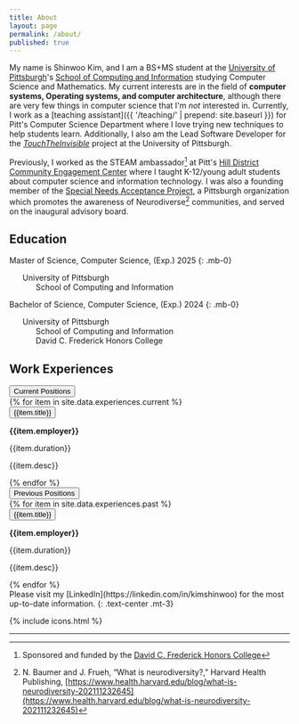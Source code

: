 ```yaml
---
title: About
layout: page
permalink: /about/
published: true
---
```


My name is Shinwoo Kim, and I am a BS+MS student at the [University of Pittsburgh](https://pitt.edu)'s [School of Computing and Information](https://sci.pitt.edu) studying Computer Science and Mathematics. My current interests are in the field of **computer systems, Operating systems, and computer architecture**, although there are very few things in computer science that I'm *not* interested in. Currently, I work as a [teaching assistant]({{ '/teaching/' | prepend: site.baseurl }}) for Pitt's Computer Science Department where I love trying new techniques to help students learn. Additionally, I also am the Lead Software Developer for the [*TouchTheInvisible*](https://touchtheinvisible.com) project at the University of Pittsburgh.

Previously, I worked as the STEAM ambassador[^sponser] at Pitt's [Hill District Community Engagement Center](https://cec.pitt.edu/hilldistrict/) where I taught K-12/young adult students about computer science and information technology. I was also a founding member of the [Special Needs Acceptance Project](https://snapfse.com/), a Pittsburgh organization which promotes the awareness of Neurodiverse[^neurodiverse] communities, and served on the inaugural advisory board.<span class="endmark"></span>

[^sponser]: Sponsored and funded by the [David C. Frederick Honors College](https://www.frederickhonors.pitt.edu/)
[^neurodiverse]: N. Baumer and J. Frueh, “What is neurodiversity?,” Harvard Health Publishing, [https://www.health.harvard.edu/blog/what-is-neurodiversity-202111232645](https://www.health.harvard.edu/blog/what-is-neurodiversity-202111232645)

## Education
<span class="h3"><i class="fa-solid fa-graduation-cap"></i>Master of Science, Computer Science, (Exp.) 2025</span>
{: .mb-0}

- <i class="pitt-icon"></i>University of Pittsburgh
  - School of Computing and Information

<span class="h3"><i class="fa-solid fa-graduation-cap"></i>Bachelor of Science, Computer Science, (Exp.) 2024</span>
{: .mb-0}

- <i class="pitt-icon"></i>University of Pittsburgh
  - School of Computing and Information
  - David C. Frederick Honors College

## Work Experiences

<div class="accordion accordion-flush border mb-0" id="accordionExperiences">
  <div class="accordion-item">
    <div class="accordion-header">
      <button class="accordion-button collapsed" type="button" data-bs-toggle="collapse"
        data-bs-target="#currentPositions" aria-expanded="false" aria-controls="currentPositions">
        <div class="fw-bold h4">Current Positions</div>
      </button>
    </div>
    <div id="currentPositions" class="accordion-collapse collapse" aria-labelledby="currentPositions">
      <div class="accordion-body">
        <div class="accordion accordion-flush mb-0" id="currPos">
          {% for item in site.data.experiences.current %}
          <div class="accordion-item accordion-header">
            <button class="accordion-button collapsed" type="button" data-bs-toggle="collapse"
              data-bs-target="#collapse{{item.id}}" aria-expanded="false" aria-controls="collapse{{item.id}}">
              <div class="h5">{{item.title}}</div>
            </button>
          </div>
          <div id="collapse{{item.id}}" class="accordion-collapse collapse" aria-labelledby="Acc_{{item.id}}">
            <div class="accordion-body">
              <div class="d-flex flex-column justify-content-between mb-3">
                <div class="d-md-flex justify-content-between mb-3">
                  <div class="flex-grow-1">
                    <p class="h5 mb-1">
                      <strong markdown="1">{{item.employer}}</strong>
                    </p>
                  </div>
                  <div class="flex-shrink-0">
                    <span class="text-pr  imary">{{item.duration}}</span>
                  </div>
                </div>
                <p class="mb-0 fs-6" markdown="1">{{item.desc}}</p>
              </div>
            </div>
          </div>
          {% endfor %}
        </div>
      </div>
    </div>
  </div>
  <div class="accordion-item">
    <div class="accordion-header">
      <button class="accordion-button collapsed" type="button" data-bs-toggle="collapse"
        data-bs-target="#previousPositions" aria-expanded="false" aria-controls="previousPositions">
        <div class="fw-bold h4">Previous Positions</div>
      </button>
    </div>
    <div id="previousPositions" class="accordion-collapse collapse" aria-labelledby="previousPositions">
      <div class="accordion-body">
        <div class="accordion accordion-flush mb-0" id="prevPos">
          {% for item in site.data.experiences.past %}
          <div class="accordion-item accordion-header">
            <button class="accordion-button collapsed" type="button" data-bs-toggle="collapse"
              data-bs-target="#collapse{{item.id}}" aria-expanded="false" aria-controls="collapse{{item.id}}">
              <div class="h5">{{item.title}}</div>
            </button>
          </div>
          <div id="collapse{{item.id}}" class="accordion-collapse collapse" aria-labelledby="Acc_{{item.id}}">
            <div class="accordion-body">
              <div class="d-flex flex-column justify-content-between mb-3">
                <div class="d-md-flex justify-content-between mb-3">
                  <div class="flex-grow-1">
                    <p class="h5 mb-1">
                      <strong markdown="1">{{item.employer}}</strong>
                    </p>
                  </div>
                  <div class="flex-shrink-0">
                    <span class="text-primary">{{item.duration}}</span>
                  </div>
                </div>
                <p class="mb-0 fs-6" markdown="1">{{item.desc}}</p>
              </div>
            </div>
          </div>
          {% endfor %}
        </div>
      </div>
    </div>
  </div>
</div>
Please visit my [LinkedIn](https://linkedin.com/in/kimshinwoo) for the most up-to-date information.
{: .text-center .mt-3}

{% include icons.html %}

<style>ul{list-style: none;}</style>

---